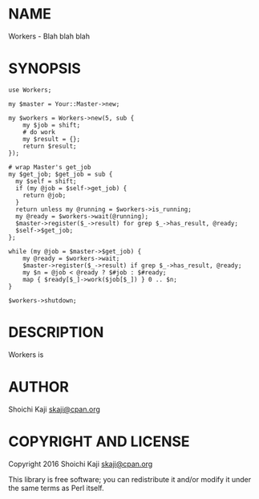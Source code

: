 # NAME

Workers - Blah blah blah

# SYNOPSIS

    use Workers;

    my $master = Your::Master->new;

    my $workers = Workers->new(5, sub {
        my $job = shift;
        # do work
        my $result = {};
        return $result;
    });

    # wrap Master's get_job
    my $get_job; $get_job = sub {
      my $self = shift;
      if (my @job = $self->get_job) {
        return @job;
      }
      return unless my @running = $workers->is_running;
      my @ready = $workers->wait(@running);
      $master->register($_->result) for grep $_->has_result, @ready;
      $self->$get_job;
    };

    while (my @job = $master->$get_job) {
        my @ready = $workers->wait;
        $master->register($_->result) if grep $_->has_result, @ready;
        my $n = @job < @ready ? $#job : $#ready;
        map { $ready[$_]->work($job[$_]) } 0 .. $n;
    }

    $workers->shutdown;

# DESCRIPTION

Workers is

# AUTHOR

Shoichi Kaji <skaji@cpan.org>

# COPYRIGHT AND LICENSE

Copyright 2016 Shoichi Kaji <skaji@cpan.org>

This library is free software; you can redistribute it and/or modify
it under the same terms as Perl itself.
